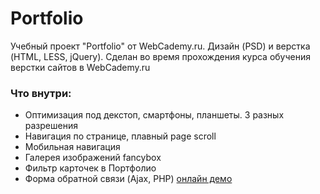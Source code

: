 # Portfolio
Учебный проект "Portfolio" от WebCademy.ru. Дизайн (PSD) и верстка (HTML, LESS, jQuery). Сделан во время прохождения курса обучения верстки сайтов в WebCademy.ru
### Что внутри:
* Оптимизация под декстоп, смартфоны, планшеты. 3 разных разрешения
* Навигация по странице, плавный page scroll
* Мобильная навигация
* Галерея изображений fancybox
* Фильтр карточек в Портфолио
* Форма обратной связи (Ajax, PHP)
[онлайн демо](https://runar-web.github.io/Portfolio/)
